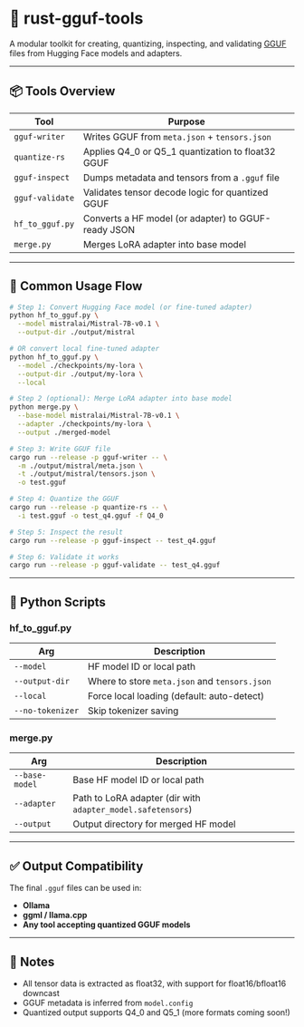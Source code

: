 # 🧠 rust-gguf-tools

A modular toolkit for creating, quantizing, inspecting, and validating [GGUF](https://github.com/ggerganov/ggml/blob/master/docs/gguf.md) files from Hugging Face models and adapters.

---

## 📦 Tools Overview

| Tool            | Purpose                                             |
| --------------- | --------------------------------------------------- |
| `gguf-writer`   | Writes GGUF from `meta.json` + `tensors.json`       |
| `quantize-rs`   | Applies Q4_0 or Q5_1 quantization to float32 GGUF   |
| `gguf-inspect`  | Dumps metadata and tensors from a `.gguf` file      |
| `gguf-validate` | Validates tensor decode logic for quantized GGUF    |
| `hf_to_gguf.py` | Converts a HF model (or adapter) to GGUF-ready JSON |
| `merge.py`      | Merges LoRA adapter into base model                 |

---

## 🔁 Common Usage Flow

```bash
# Step 1: Convert Hugging Face model (or fine-tuned adapter)
python hf_to_gguf.py \
  --model mistralai/Mistral-7B-v0.1 \
  --output-dir ./output/mistral

# OR convert local fine-tuned adapter
python hf_to_gguf.py \
  --model ./checkpoints/my-lora \
  --output-dir ./output/my-lora \
  --local

# Step 2 (optional): Merge LoRA adapter into base model
python merge.py \
  --base-model mistralai/Mistral-7B-v0.1 \
  --adapter ./checkpoints/my-lora \
  --output ./merged-model

# Step 3: Write GGUF file
cargo run --release -p gguf-writer -- \
  -m ./output/mistral/meta.json \
  -t ./output/mistral/tensors.json \
  -o test.gguf

# Step 4: Quantize the GGUF
cargo run --release -p quantize-rs -- \
  -i test.gguf -o test_q4.gguf -f Q4_0

# Step 5: Inspect the result
cargo run --release -p gguf-inspect -- test_q4.gguf

# Step 6: Validate it works
cargo run --release -p gguf-validate -- test_q4.gguf
```

---

## 🧪 Python Scripts

### hf_to_gguf.py

| Arg              | Description                                   |
| ---------------- | --------------------------------------------- |
| `--model`        | HF model ID or local path                     |
| `--output-dir`   | Where to store `meta.json` and `tensors.json` |
| `--local`        | Force local loading (default: auto-detect)    |
| `--no-tokenizer` | Skip tokenizer saving                         |

### merge.py

| Arg            | Description                                                 |
| -------------- | ----------------------------------------------------------- |
| `--base-model` | Base HF model ID or local path                              |
| `--adapter`    | Path to LoRA adapter (dir with `adapter_model.safetensors`) |
| `--output`     | Output directory for merged HF model                        |

---

## ✅ Output Compatibility

The final `.gguf` files can be used in:

- **Ollama**
- **ggml / llama.cpp**
- **Any tool accepting quantized GGUF models**

---

## 🧰 Notes

- All tensor data is extracted as float32, with support for float16/bfloat16 downcast
- GGUF metadata is inferred from `model.config`
- Quantized output supports Q4_0 and Q5_1 (more formats coming soon!)
